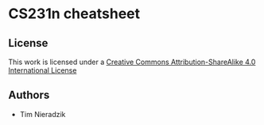 # CS231n cheatsheet

## License
This work is licensed under a [Creative Commons Attribution-ShareAlike 4.0 International License](http://creativecommons.org/licenses/by-sa/4.0/)

## Authors
* Tim Nieradzik
